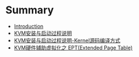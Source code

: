 # Summary

* [Introduction](README.md)
* [KVM安装与启动过程说明](chapter1.md)
* [KVM安装与启动过程说明-Kernel源码编译方式](kvman-zhuang-yu-qi-dong-guo-cheng-shuo-660e-kernel-yuan-ma-bian-yi-fang-shi.md)
* [KVM硬件辅助虚拟化之 EPT\(Extended Page Table\)](kvmying-jian-fu-zhu-xu-ni-hua-zhi-ept-extended-page-table.md)

